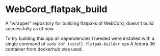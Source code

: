 # WebCord_flatpak_build
A "wrapper" repository for building flatpaks of WebCord, doesn't build successfully as of now.

To try building this app all dependencies I needed were installed with a single command of 
```sudo dnf install flatpak-builder npm```
A fedora 36 container from dockerhub was used.
